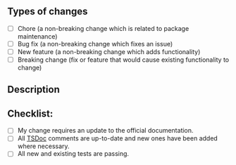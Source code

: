 <!--- Provide a general summary of your changes in the title above -->

## Types of changes

<!--- What types of changes does your code introduce? Put an `x` in all the boxes that apply: -->

- [ ] Chore (a non-breaking change which is related to package maintenance)
- [ ] Bug fix (a non-breaking change which fixes an issue)
- [ ] New feature (a non-breaking change which adds functionality)
- [ ] Breaking change (fix or feature that would cause existing functionality to change)

## Description

<!--- Describe your changes in detail -->
<!--- Why is this change required? What problem does it solve? -->
<!--- If it resolves an open issue, please link to the issue here. For example "Resolves: #137" -->

## Checklist:

<!--- Put an `x` in all the boxes that apply. -->
<!--- If you're unsure about any of these, don't hesitate to ask. I'm here to help! -->

- [ ] My change requires an update to the official documentation.
- [ ] All [TSDoc](https://tsdoc.org) comments are up-to-date and new ones have been added where necessary.
- [ ] All new and existing tests are passing.

<!--- A cute animal picture or artwork with credit is welcome to close your PR! -->
